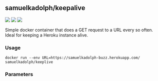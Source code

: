 ## samuelkadolph/keepalive

[![](https://img.shields.io/docker/pulls/samuelkadolph/keepalive.svg?style=for-the-badge)](https://hub.docker.com/r/samuelkadolph/keepalive/ "Docker Pulls")
[![](https://img.shields.io/docker/stars/samuelkadolph/keepalive.svg?style=for-the-badge)](https://hub.docker.com/r/samuelkadolph/keepalive/ "Docker Stars")
[![](https://img.shields.io/github/license/samuelkadolph/docker-keepalive.svg?style=for-the-badge)](LICENSE "MIT License")

Simple docker container that does a GET request to a URL every so often. Ideal for keeping a Heroku instance alive.

### Usage

```
docker run --env URL=https://samuelkadolph-buzz.herokuapp.com/ samuelkadolph/keeplive
```

### Parameters
